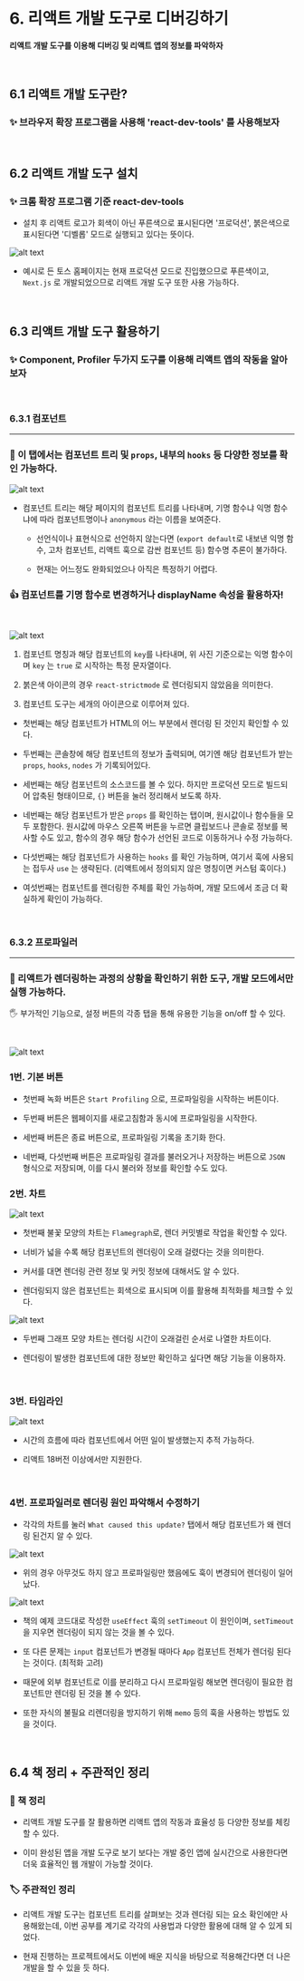 # 6. 리액트 개발 도구로 디버깅하기

**리액트 개발 도구를 이용해 디버깅 및 리액트 앱의 정보를 파악하자**

<br>

## 6.1 리액트 개발 도구란?

### ✨ 브라우저 확장 프로그램을 사용해 'react-dev-tools' 를 사용해보자

<br>

## 6.2 리액트 개발 도구 설치

### ✨ 크롬 확장 프로그램 기준 react-dev-tools

- 설치 후 리액트 로고가 회색이 아닌 푸른색으로 표시된다면 '프로덕션', 붉은색으로 표시된다면 '디벨롭' 모드로 실행되고 있다는 뜻이다.

![alt text](image.png)

- 예시로 든 토스 홈페이지는 현재 프로덕션 모드로 진입했으므로 푸른색이고, `Next.js` 로 개발되었으므로 리액트 개발 도구 또한 사용 가능하다.

<br>

## 6.3 리액트 개발 도구 활용하기

### ✨ Component, Profiler 두가지 도구를 이용해 리액트 앱의 작동을 알아보자

<br>

### 6.3.1 컴포넌트

---

### 🔖 이 탭에서는 컴포넌트 트리 및 `props`, 내부의 `hooks` 등 다양한 정보를 확인 가능하다.

![alt text](image-1.png)

- 컴포넌트 트리는 해당 페이지의 컴포넌트 트리를 나타내며, 기명 함수냐 익명 함수냐에 따라 컴포넌트명이나 `anonymous` 라는 이름을 보여준다.

  - 선언식이나 표현식으로 선언하지 않는다면 (`export default`로 내보낸 익명 함수, 고차 컴포넌트, 리액트 훅으로 감싼 컴포넌트 등) 함수명 추론이 불가하다.

  - 현재는 어느정도 완화되었으나 아직은 특정하기 어렵다.

### 👍 컴포넌트를 기명 함수로 변경하거나 displayName 속성을 활용하자!

<br>

![alt text](image-2.png)

1. 컴포넌트 명칭과 해당 컴포넌트의 `key`를 나타내며, 위 사진 기준으로는 익명 함수이며 `key` 는 `true` 로 시작하는 특정 문자열이다.

2. 붉은색 아이콘의 경우 `react-strictmode` 로 렌더링되지 않았음을 의미한다.

3. 컴포넌트 도구는 세개의 아이콘으로 이루어져 있다.

- 첫번째는 해당 컴포넌트가 HTML의 어느 부분에서 렌더링 된 것인지 확인할 수 있다.

- 두번째는 콘솔창에 해당 컴포넌트의 정보가 출력되며, 여기엔 해당 컴포넌트가 받는 `props`, `hooks`, `nodes` 가 기록되어있다.

- 세번째는 해당 컴포넌트의 소스코드를 볼 수 있다. 하지만 프로덕션 모드로 빌드되어 압축된 형태이므로, `{}` 버튼을 눌러 정리해서 보도록 하자.

- 네번째는 해당 컴포넌트가 받은 `props` 를 확인하는 탭이며, 원시값이나 함수들을 모두 포함한다. 원시값에 마우스 오른쪽 버튼을 누르면 클립보드나 콘솔로 정보를 복사할 수도 있고, 함수의 경우 해당 함수가 선언된 코드로 이동하거나 수정 가능하다.

- 다섯번째는 해당 컴포넌트가 사용하는 `hooks` 를 확인 가능하며, 여기서 훅에 사용되는 접두사 `use` 는 생략된다. (리액트에서 정의되지 않은 명칭이면 커스텀 훅이다.)

- 여섯번째는 컴포넌트를 렌더링한 주체를 확인 가능하며, 개발 모드에서 조금 더 확실하게 확인이 가능하다.

<br>

### 6.3.2 프로파일러

---

### 🔖 리액트가 렌더링하는 과정의 상황을 확인하기 위한 도구, 개발 모드에서만 실행 가능하다.

🖐️ 부가적인 기능으로, 설정 버튼의 각종 탭을 통해 유용한 기능을 on/off 할 수 있다.

<br>

![alt text](image-3.png)

### 1번. 기본 버튼

- 첫번째 녹화 버튼은 `Start Profiling` 으로, 프로파일링을 시작하는 버튼이다.

- 두번째 버튼은 웹페이지를 새로고침함과 동시에 프로파일링을 시작한다.

- 세번째 버튼은 종료 버튼으로, 프로파일링 기록을 초기화 한다.

- 네번째, 다섯번째 버튼은 프로파일링 결과를 불러오거나 저장하는 버튼으로 `JSON` 형식으로 저장되며, 이를 다시 불러와 정보를 확인할 수도 있다.

### 2번. 차트

![alt text](image-4.png)

- 첫번째 불꽃 모양의 차트는 `Flamegraph`로, 렌더 커밋별로 작업을 확인할 수 있다.

- 너비가 넓을 수록 해당 컴포넌트의 렌더링이 오래 걸렸다는 것을 의미한다.

- 커서를 대면 렌더링 관련 정보 및 커밋 정보에 대해서도 알 수 있다.

- 렌더링되지 않은 컴포넌트는 회색으로 표시되며 이를 활용해 최적화를 체크할 수 있다.

![alt text](image-5.png)

- 두번째 그래프 모양 차트는 렌더링 시간이 오래걸린 순서로 나열한 차트이다.

- 렌더링이 발생한 컴포넌트에 대한 정보만 확인하고 싶다면 해당 기능을 이용하자.

<br>

### 3번. 타임라인

![alt text](image-6.png)

- 시간의 흐름에 따라 컴포넌트에서 어떤 일이 발생했는지 추적 가능하다.

- 리액트 18버전 이상에서만 지원한다.

<br>

### 4번. 프로파일러로 렌더링 원인 파악해서 수정하기

- 각각의 차트를 눌러 `What caused this update?` 탭에서 해당 컴포넌트가 왜 렌더링 된건지 알 수 있다.

![alt text](image-7.png)

- 위의 경우 아무것도 하지 않고 프로파일링만 했음에도 훅이 변경되어 렌더링이 일어났다.

![alt text](image-8.png)

- 책의 예제 코드대로 작성한 `useEffect` 훅의 `setTimeout` 이 원인이며, `setTimeout` 을 지우면 렌더링이 되지 않는 것을 볼 수 있다.

- 또 다른 문제는 `input` 컴포넌트가 변경될 때마다 `App` 컴포넌트 전체가 렌더링 된다는 것이다. (최적화 고려)

- 때문에 외부 컴포넌트로 이를 분리하고 다시 프로파일링 해보면 렌더링이 필요한 컴포넌트만 렌더링 된 것을 볼 수 있다.

- 또한 자식의 불필요 리렌더링을 방지하기 위해 `memo` 등의 훅을 사용하는 방법도 있을 것이다.

<br>

## 6.4 책 정리 + 주관적인 정리

### 🔖 책 정리

- 리액트 개발 도구를 잘 활용하면 리액트 앱의 작동과 효율성 등 다양한 정보를 체킹할 수 있다.

- 이미 완성된 앱을 개발 도구로 보기 보다는 개발 중인 앱에 실시간으로 사용한다면 더욱 효율적인 웹 개발이 가능할 것이다.

### 🏷️ 주관적인 정리

- 리액트 개발 도구는 컴포넌트 트리를 살펴보는 것과 렌더링 되는 요소 확인에만 사용해왔는데, 이번 공부를 계기로 각각의 사용법과 다양한 활용에 대해 알 수 있게 되었다.

- 현재 진행하는 프로젝트에서도 이번에 배운 지식을 바탕으로 적용해간다면 더 나은 개발을 할 수 있을 듯 하다.
